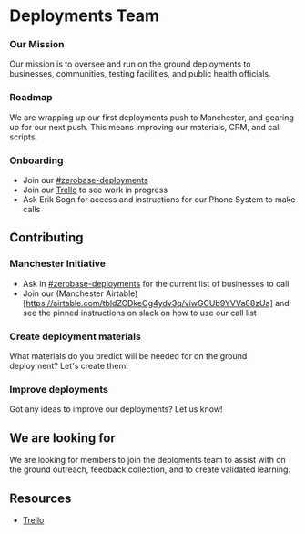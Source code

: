 # Deployments Team

### Our Mission
Our mission is to oversee and run on the ground deployments to businesses, communities, testing facilities, and public health officials. 

### Roadmap
We are wrapping up our first deployments push to Manchester, and gearing up for our next push. This means improving our materials, CRM, and call scripts.

### Onboarding
* Join our [#zerobase-deployments](https://necsi-edu.slack.com/archives/C010MA2D7PU)
* Join our [Trello](https://trello.com/b/O0NOaADp/deployments) to see work in progress
* Ask Erik Sogn for access and instructions for our Phone System to make calls

## Contributing

### Manchester Initiative
* Ask in [#zerobase-deployments](https://necsi-edu.slack.com/archives/C010MA2D7PU) for the current list of businesses to call
* Join our (Manchester Airtable)[https://airtable.com/tbldZCDkeOg4ydv3q/viwGCUb9YVVa88zUa] and see the pinned instructions on slack on how to use our call list

### Create deployment materials
What materials do you predict will be needed for on the ground deployment? Let's create them!

### Improve deployments
Got any ideas to improve our deployments? Let us know!

## We are looking for
We are looking for members to join the deploments team to assist with on the ground outreach, feedback collection, and to create validated learning.

## Resources
* [Trello](https://trello.com/b/O0NOaADp/deployments)
